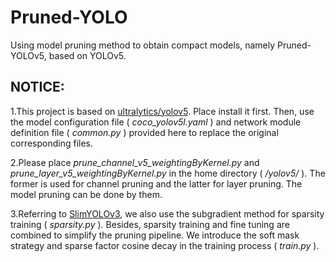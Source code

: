 # Pruned-YOLO
Using model pruning method to obtain compact models, namely Pruned-YOLOv5, based on YOLOv5.

## NOTICE:

1.This project is based on [ultralytics/yolov5](https://github.com/ultralytics/yolov5). Place install it first. Then, use the model configuration file ( *coco_yolov5l.yaml* ) and network module definition file ( *common.py* ) provided here to replace the original corresponding files.

2.Please place *prune_channel_v5_weightingByKernel.py* and *prune_layer_v5_weightingByKernel.py* in the home directory ( */yolov5/* ). The former is used for channel pruning and the latter for layer pruning. The model pruning can be done by them.

3.Referring to [SlimYOLOv3](https://github.com/PengyiZhang/SlimYOLOv3), we also use the subgradient method for sparsity training ( *sparsity.py* ). Besides, sparsity training and fine tuning are combined to simplify the pruning pipeline. We introduce the soft mask strategy and sparse factor cosine decay in the training process ( *train.py* ).
